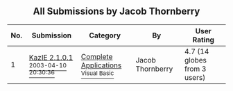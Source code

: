﻿<div align="center">

## All Submissions by Jacob Thornberry

</div>

No.  | Submission | Category | By   | User Rating
---- | ---------- | -------- | ---- | -----------
1 | [KazIE 2\.1\.0\.1<br /><sup>2003-04-10 20:30:36</sup>](https://github.com/Planet-Source-Code/jacob-thornberry-kazie-2-1-0-1__1-44450) | [Complete Applications<br /><sup>Visual Basic</sup>](../ByCategory/complete-applications__1-27.md) | Jacob Thornberry | 4.7 (14 globes from 3 users)
